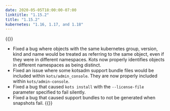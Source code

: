 ```yaml
---
date: 2020-05-05T18:00:00-07:00
linktitle: "1.15.2"
title: "1.15.2"
kubernetes: "1.16, 1.17, and 1.18"
---
```


{{<fixes>}}
* Fixed a bug where objects with the same kubernetes group, version, kind and name would be treated as referring to the same object, even if they were in different namespaces. 
Kots now properly identifies objects in different namespaces as being distinct.
* Fixed an issue where some kotsadm support bundle files would be included within `kots/admin_console`. 
They are now properly included within `kots/admin-console`.
* Fixed a bug that caused `kots install` with the `--license-file` parameter specified to fail silently.
* Fixed a bug that caused support bundles to not be generated when snapshots fail.
{{</fixes>}}
